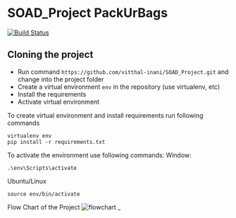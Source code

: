 # SOAD_Project  PackUrBags


[![Build Status](https://travis-ci.com/vitthal-inani/SOAD_Project.svg?branch=master)](https://travis-ci.com/github/vitthal-inani/SOAD_Project)


## Cloning the project  
* Run command `https://github.com/vitthal-inani/SOAD_Project.git` and change into the project folder
* Create a virtual environment `env` in the repository (use virtualenv, etc)
* Install the requirements
* Activate virtual environment

To create virtual environment and install requirements run following commands
```shell script
virtualenv env
pip install -r requirements.txt
```

To activate the environment use following commands:
Window: 
```shell script
.\env\Scripts\activate
```
Ubuntu/Linux
```shell script
source env/bin/activate
```
Flow Chart of the Project
![flowchart](https://user-images.githubusercontent.com/52497119/101986506-2952bc80-3cb4-11eb-99ba-006c6133a6e3.PNG)
_
